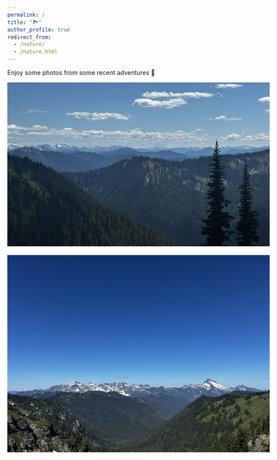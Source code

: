 ```yaml
---
permalink: /
title: "🏞️"
author_profile: true
redirect_from: 
  - /nature/
  - /nature.html
---
```


Enjoy some photos from some recent adventures 🐛

<div><img src="/images/IMG_8069.jpeg" style="max-width: 600px; width: 100; height: auto;" alt="Taken from the White Ridge Loop Trail in Mt. Baker-Snoqualmie National Forest, Washington"><div>
<br>

<div><img src="/images/IMG_8108.jpeg" style="max-width: 600px; width: 100; height: auto;" alt="Taken from the White Ridge Loop Trail in Mt. Baker-Snoqualmie National Forest, Washington"><div>
<br>
